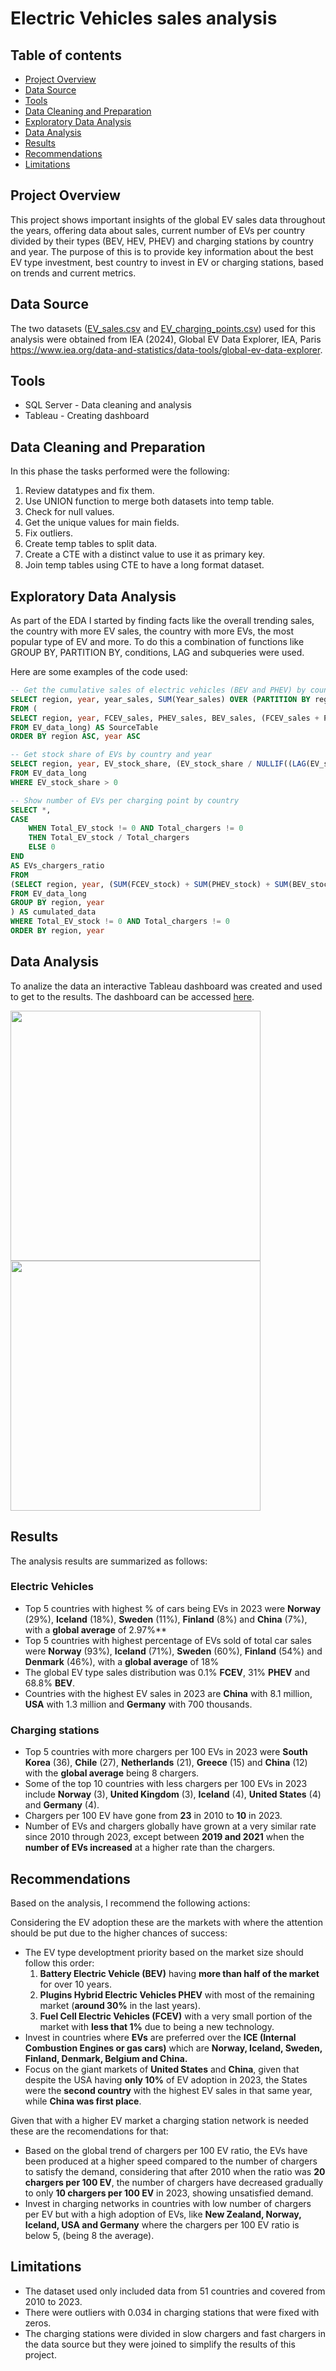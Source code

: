 # Electric Vehicles sales analysis

## Table of contents

- [Project Overview](#project-overview)
- [Data Source](#data-source)
- [Tools](#tools)
- [Data Cleaning and Preparation](#data-cleaning-and-preparation)
- [Exploratory Data Analysis](#exploratory-data-analysis)
- [Data Analysis](#data-analysis)
- [Results](#results)
- [Recommendations](#recommendations)
- [Limitations](#limitations)


## Project Overview 

This project shows important insights of the global EV sales data throughout the years, offering data about sales, current number of EVs per country divided by their types (BEV, HEV, PHEV) and charging stations by country and year. The purpose of this is to provide key information about the best EV type investment, best country to invest in EV or charging stations, based on trends and current metrics.


## Data Source

The two datasets ([EV_sales.csv](https://github.com/diegoislasm/Data_projects/blob/main/EV_sales.csv) and [EV_charging_points.csv](https://github.com/diegoislasm/Data_projects/blob/main/EV_charging_points.csv)) used for this analysis were obtained from IEA (2024), Global EV Data Explorer, IEA, Paris https://www.iea.org/data-and-statistics/data-tools/global-ev-data-explorer.


## Tools

- SQL Server - Data cleaning and analysis
- Tableau - Creating dashboard


## Data Cleaning and Preparation

In this phase the tasks performed were the following:

1. Review datatypes and fix them.
2. Use UNION function to merge both datasets into temp table.
3. Check for null values.
4. Get the unique values for main fields.
5. Fix outliers.
6. Create temp tables to split data.
7. Create a CTE with a distinct value to use it as primary key.
8. Join temp tables using CTE to have a long format dataset.


## Exploratory Data Analysis

As part of the EDA I started by finding facts like the overall trending sales, the country with more EV sales, the country with more EVs, the most popular type of EV and more. To do this a combination of functions like GROUP BY, PARTITION BY, conditions, LAG and subqueries were used.

Here are some examples of the code used: 

```sql
-- Get the cumulative sales of electric vehicles (BEV and PHEV) by country over the years
SELECT region, year, year_sales, SUM(Year_sales) OVER (PARTITION BY region ORDER BY region, year) AS cumulative_sales
FROM (
SELECT region, year, FCEV_sales, PHEV_sales, BEV_sales, (FCEV_sales + PHEV_sales + BEV_sales) Year_sales
FROM EV_data_long) AS SourceTable
ORDER BY region ASC, year ASC
```

```sql
-- Get stock share of EVs by country and year
SELECT region, year, EV_stock_share, (EV_stock_share / NULLIF((LAG(EV_stock_share, 1, EV_stock_share) OVER (PARTITION BY region ORDER BY year ASC)), 0) -1) * 100 AS Percent_change 
FROM EV_data_long
WHERE EV_stock_share > 0
```

```sql
-- Show number of EVs per charging point by country
SELECT *, 
CASE 
	WHEN Total_EV_stock != 0 AND Total_chargers != 0
	THEN Total_EV_stock / Total_chargers 
	ELSE 0
END
AS EVs_chargers_ratio
FROM
(SELECT region, year, (SUM(FCEV_stock) + SUM(PHEV_stock) + SUM(BEV_stock)) AS Total_EV_stock, (SUM(slow_chargers) + SUM(fast_chargers)) AS Total_chargers
FROM EV_data_long
GROUP BY region, year
) AS cumulated_data
WHERE Total_EV_stock != 0 AND Total_chargers != 0
ORDER BY region, year
```


## Data Analysis

To analize the data an interactive Tableau dashboard was created and used to get to the results. The dashboard can be accessed [here](https://public.tableau.com/app/profile/diego.islas/viz/EVproject_17145381333610/EVDashboard2).

<img src="https://github.com/user-attachments/assets/7cf3301d-666c-467a-a946-a00daab319e2" height="400">

<img src="https://github.com/user-attachments/assets/37e5ea91-a0eb-4659-8387-5ff05758b765" height="400">


## Results

The analysis results are summarized as follows:

### Electric Vehicles
- Top 5 countries with highest % of cars being EVs in 2023 were **Norway** (29%), **Iceland** (18%), **Sweden** (11%), **Finland** (8%) and **China** (7%), with a **global average** of 2.97%**
- Top 5 countries with highest percentage of EVs sold of total car sales were **Norway** (93%), **Iceland** (71%), **Sweden** (60%), **Finland** (54%) and **Denmark** (46%), with a **global average** of 18%
- The global EV type sales distribution was 0.1% **FCEV**, 31% **PHEV** and 68.8% **BEV**.
- Countries with the highest EV sales in 2023 are **China** with 8.1 million, **USA** with 1.3 million and **Germany** with 700 thousands.

### Charging stations

- Top 5 countries with more chargers per 100 EVs in 2023 were **South Korea** (36), **Chile** (27), **Netherlands** (21), **Greece** (15) and **China** (12) with the **global average** being 8 chargers.
- Some of the top 10 countries with less chargers per 100 EVs in 2023 include **Norway** (3), **United Kingdom** (3), **Iceland** (4), **United States** (4) and **Germany** (4). 
- Chargers per 100 EV have gone from **23** in 2010 to **10** in 2023.
- Number of EVs and chargers globally have grown at a very similar rate since 2010 through 2023, except between **2019 and 2021** when the **number of EVs increased** at a higher rate than the chargers.


## Recommendations

Based on the analysis, I recommend the following actions:

Considering the EV adoption these are the markets with where the attention should be put due to the higher chances of success: 

- The EV type developtment priority based on the market size should follow this order:
  1. **Battery Electric Vehicle (BEV)** having **more than half of the market** for over 10 years.
  2. **Plugins Hybrid Electric Vehicles PHEV** with most of the remaining market (**around 30%** in the last years).
  3. **Fuel Cell Electric Vehicles (FCEV)** with a very small portion of the market with **less that 1%** due to being a new technology.
- Invest in countries where **EVs** are preferred over the **ICE (Internal Combustion Engines or gas cars)** which are **Norway, Iceland, Sweden, Finland, Denmark, Belgium and China.**
- Focus on the giant markets of **United States** and **China**, given that despite the USA having **only 10%** of EV adoption in 2023, the States were the **second country** with the highest EV sales in that same year, while **China was first place**. 


Given that with a higher EV market a charging station network is needed these are the recomendations for that:

- Based on the global trend of chargers per 100 EV ratio, the EVs have been produced at a higher speed compared to the number of chargers to satisfy the demand, considering that after 2010 when the ratio was **20 chargers per 100 EV**, the number of chargers have decreased gradually to only **10 chargers per 100 EV** in 2023, showing unsatisfied demand.
- Invest in charging networks in countries with low number of chargers per EV but with a high adoption of EVs, like **New Zealand, Norway, Iceland, USA and Germany** where the chargers per 100 EV ratio is below 5, (being 8 the average).


## Limitations

- The dataset used only included data from 51 countries and covered from 2010 to 2023.
- There were outliers with 0.034 in charging stations that were fixed with zeros.
- The charging stations were divided in slow chargers and fast chargers in the data source but they were joined to simplify the results of this project.

